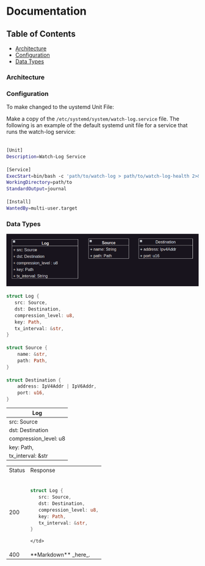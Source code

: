 

# Documentation

## Table of Contents
- [Architecture](#architecture)
- [Configuration](#configuration)
- [Data Types](#data-types)

### Architecture


### Configuration
To make changed to the uystemd Unit File:

Make a copy of the `/etc/systemd/system/watch-log.service` file. The following is an example of the default systemd unit file for a service that runs the watch-log service:

```bash

[Unit]
Description=Watch-Log Service

[Service]
ExecStart=bin/bash -c 'path/to/watch-log > path/to/watch-log-health 2>&1'
WorkingDirectory=path/to
StandardOutput=journal

[Install]
WantedBy=multi-user.target
```


### Data Types
![Data Types](./data-types.png)
```rust
struct Log {
   src: Source,
   dst: Destination,
   compression_level: u8,
   key: Path,
   tx_interval: &str,
}

struct Source {
    name: &str,
    path: Path,
}

struct Destination {
    address: IpV4Addr | IpV6Addr,
    port: u16,
}
```

| Log  | 
| ------------- |
| src: Source|
| dst: Destination |
| compression_level: u8 |
| key: Path, |
| tx_interval: &str |

<table>
  <tr>
    <td>Status</td>
    <td>Response</td>
  </tr>
  <tr>
    <td>200</td>
    <td>

```rust

struct Log {
   src: Source,
   dst: Destination,
   compression_level: u8,
   key: Path,
   tx_interval: &str,
}

```

    </td>
  </tr>
  <tr>
    <td>400</td>
    <td>
      **Markdown** _here_. <!-- Blank lines above and below! -->
    </td>
  </tr>
</table>

